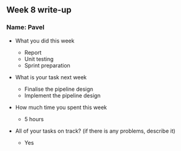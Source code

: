 ## Week 8 write-up

### Name: Pavel

- What you did this week

    - Report
    - Unit testing
    - Sprint preparation

- What is your task next week

  - Finalise the pipeline design 
  - Implement the pipeline design

- How much time you spent this week

  - 5 hours

- All of your tasks on track? (if there is any problems, describe it)
  - Yes
